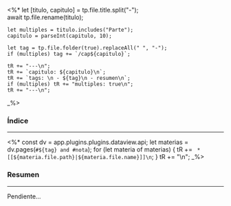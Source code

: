 <%*
	let [titulo, capitulo] = tp.file.title.split("-");	
	await tp.file.rename(titulo);

	let multiples = titulo.includes("Parte");
	capitulo = parseInt(capitulo, 10);
	
	let tag = tp.file.folder(true).replaceAll(" ", "-");
	if (multiples) tag += `/cap${capitulo}`;

    tR += "---\n";
    tR += `capitulo: ${capitulo}\n`;
    tR += `tags: \n - ${tag}\n - resumen\n`;
    if (multiples) tR += "multiples: true\n";
    tR += "---\n";
_%>
### Índice
---
<%*
	const dv = app.plugins.plugins.dataview.api;
	let materias = dv.pages(`#${tag} and #nota`);
	for (let materia of materias) {
		tR += ` * [[${materia.file.path}|${materia.file.name}]]\n`;
	}
	tR += "\n";
_%>

### Resumen
---
Pendiente...